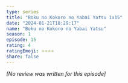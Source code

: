 ```yaml
---
type: series
title: "Boku no Kokoro no Yabai Yatsu 1x15"
date: "2024-01-21T18:29:17"
name: "Boku no Kokoro no Yabai Yatsu"
season: 1
episode: 15
rating: 4
ratingEmoji: ⭐️⭐️⭐️⭐️
share: false
---
```


*[No review was written for this episode]*
